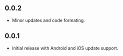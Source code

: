 ## 0.0.2

- Minor updates and code formating.


## 0.0.1

- Initial release with Android and iOS update support.
